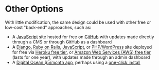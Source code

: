 # Other Options

With little modification, the same design could be used with other free or low-cost "back-end" approaches, such as:

* A [JavaScript](https://www.javascript.com) site hosted for free on [GitHub](https://github.com) with updates made directly through a CMS or through GitHub as a dashboard
* A [Django](https://www.djangoproject.com), [Ruby on Rails](http://rubyonrails.org), [JavaScript](https://www.javascript.com), or [PHP/WordPress](http://php.net) site deployed for free via [Heroku free tier](https://www.heroku.com/pricing), or [Amazon Web Services (AWS) free tier](https://aws.amazon.com/free) (lasts for one year), with updates made through an admin dashboard
* A [Digital Ocean $5/month app](https://www.digitalocean.com/pricing), perhaps using a [one-click install](https://www.digitalocean.com/products/one-click-apps)
